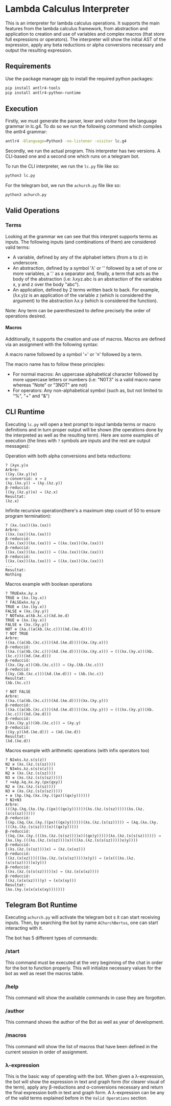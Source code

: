 # Lambda Calculus Interpreter
This is an interpreter for lambda calculus operations. It supports the main features from the lambda calculus framework, from abstraction and application to creation and use of variables and complex macros (that store full expressions or operators). The interpreter will show the initial AST of the expression, apply any beta reductions or alpha conversions necessary and output the resulting expression.

## Requirements

Use the package manager [pip](https://pip.pypa.io/en/stable/) to install the required python packages:

```bash
pip install antlr4-tools
pip install antlr4-python-runtime
```

## Execution

Firstly, we must generate the parser, lexer and visitor from the language grammar in lc.g4. To do so we run the following command which compiles the antlr4 grammar:

```bash
antlr4 -Dlanguage=Python3 -no-listener -visitor lc.g4
```

Secondly, we run the actual program. This interpreter has two versions. A CLI-based one and a second one which runs on a telegram bot.

To run the CLI interpreter, we run the `lc.py` file like so:

```bash
python3 lc.py
```

For the telegram bot, we run the `achurch.py` file like so:

```bash
python3 achurch.py
```

## Valid Operations

### Terms

Looking at the grammar we can see that this interpret supports terms as inputs. The following inputs (and combinations of them) are considered valid terms:

- A variable, defined by any of the alphabet letters (from a to z) in underscore.
- An abstraction, defined by a symbol 'λ' or '\' followed by a set of one or more variables, a '.' as a separator and, finally, a term that acts as the body of the abstraction (i.e: λxyz.abc is an abstraction of the variables x, y and z over the body "abc"). 
- An application, defined by 2 terms written back to back. For example, (λx.y)z is an application of the variable z (which is considered the argument) to the abstraction λx.y (which is considered the function).
 
Note: Any term can be parenthesized to define precisely the order of operations desired.

#### Macros

Additionally, it supports the creation and use of macros. Macros are defined via an assignment with the following syntax:

A macro name followed by a symbol '=' or '≡' followed by a term.

The macro name has to follow these principles:
- For normal macros: An uppercase alphabetical character followed by more uppercase letters or numbers (i.e: "N0T3" is a valid macro name whereas "Note" or "3NOT" are not)
- For operators: Any non-alphabetical symbol (such as, but not limited to "%", "+" and "&")

## CLI Runtime

Executing `lc.py` will open a text prompt to input lambda terms or macro definitions and in turn proper output will be shown (the operations done by the interpreted as well as the resulting term). Here are some examples of execution (the lines with `?` symbols are inputs and the rest are output messages):

Operation with both alpha conversions and beta reductions:
```
? (λyx.y)x
Arbre:
((λy.(λx.y))x)
α-conversió: x → z
(λy.(λx.y)) → (λy.(λz.y))
β-reducció:
((λy.(λz.y))x) → (λz.x)
Resultat:
(λz.x)
```

Infinite recursive operation(there's a maximum step count of 50 to ensure program termination):
```
? (λx.(xx))(λx.(xx))
Arbre:
((λx.(xx))(λx.(xx)))
β-reducció:
((λx.(xx))(λx.(xx))) → ((λx.(xx))(λx.(xx)))
β-reducció:
((λx.(xx))(λx.(xx))) → ((λx.(xx))(λx.(xx)))
β-reducció:
((λx.(xx))(λx.(xx))) → ((λx.(xx))(λx.(xx)))
...
Resultat:
Nothing
```
Macros example with boolean operations
```
? TRUE≡λx.λy.x
TRUE ≡ (λx.(λy.x))
? FALSE≡λx.λy.y
TRUE ≡ (λx.(λy.x))
FALSE ≡ (λx.(λy.y))
? NOT≡λa.a(λb.λc.c)(λd.λe.d)
TRUE ≡ (λx.(λy.x))
FALSE ≡ (λx.(λy.y))
NOT ≡ (λa.((a(λb.(λc.c)))(λd.(λe.d))))
? NOT TRUE
Arbre:
((λa.((a(λb.(λc.c)))(λd.(λe.d))))(λx.(λy.x)))
β-reducció:
((λa.((a(λb.(λc.c)))(λd.(λe.d))))(λx.(λy.x))) → (((λx.(λy.x))(λb.(λc.c)))(λd.(λe.d)))
β-reducció:
((λx.(λy.x))(λb.(λc.c))) → (λy.(λb.(λc.c)))
β-reducció:
((λy.(λb.(λc.c)))(λd.(λe.d))) → (λb.(λc.c))
Resultat:
(λb.(λc.c))

? NOT FALSE
Arbre:
((λa.((a(λb.(λc.c)))(λd.(λe.d))))(λx.(λy.y)))
β-reducció:
((λa.((a(λb.(λc.c)))(λd.(λe.d))))(λx.(λy.y))) → (((λx.(λy.y))(λb.(λc.c)))(λd.(λe.d)))
β-reducció:
((λx.(λy.y))(λb.(λc.c))) → (λy.y)
β-reducció:
((λy.y)(λd.(λe.d))) → (λd.(λe.d))
Resultat:
(λd.(λe.d))
```
Macros example with arithmetic operations (with infix operators too)
```
? N2≡λs.λz.s(s(z))
N2 ≡ (λs.(λz.(s(sz))))
? N3≡λs.λz.s(s(s(z)))
N2 ≡ (λs.(λz.(s(sz))))
N3 ≡ (λs.(λz.(s(s(sz)))))
? +≡λp.λq.λx.λy.(px(qxy))
N2 ≡ (λs.(λz.(s(sz))))
N3 ≡ (λs.(λz.(s(s(sz)))))
+ ≡ (λp.(λq.(λx.(λy.((px)((qx)y))))))
? N2+N3
Arbre:
(((λp.(λq.(λx.(λy.((px)((qx)y))))))(λs.(λz.(s(sz)))))(λs.(λz.(s(s(sz))))))
β-reducció:
((λp.(λq.(λx.(λy.((px)((qx)y))))))(λs.(λz.(s(sz))))) → (λq.(λx.(λy.(((λs.(λz.(s(sz))))x)((qx)y)))))
β-reducció:
((λq.(λx.(λy.(((λs.(λz.(s(sz))))x)((qx)y)))))(λs.(λz.(s(s(sz)))))) → (λx.(λy.(((λs.(λz.(s(sz))))x)(((λs.(λz.(s(s(sz)))))x)y))))
β-reducció:
((λs.(λz.(s(sz))))x) → (λz.(x(xz)))
β-reducció:
((λz.(x(xz)))(((λs.(λz.(s(s(sz)))))x)y)) → (x(x(((λs.(λz.(s(s(sz)))))x)y)))
β-reducció:
((λs.(λz.(s(s(sz)))))x) → (λz.(x(x(xz))))
β-reducció:
((λz.(x(x(xz))))y) → (x(x(xy)))
Resultat:
(λx.(λy.(x(x(x(x(xy)))))))
```

## Telegram Bot Runtime

Executing `achurch.py` will activate the telegram bot s it can start receiving inputs. Then, by searching the bot by name `AChurchBertus`, one can start interacting with it.

The bot has 5 different types of commands:

### /start

This command must be executed at the very beginning of the chat in order for the bot to function properly. This will initialize necessary values for the bot as well as reset the macros table.

### /help

This command will show the available commands in case they are forgotten.

### /author

This command shows the author of the Bot as well as year of development.

### /macros

This command will show the list of macros that have been defined in the current session in order of assignment.

### λ-expression

This is the basic way of operating with the bot. When given a λ-expression, the bot will show the expression in text and graph form (for clearer visual of the term), apply any β-reductions and α-conversions necessary and return the final expression both in text and graph form. A λ-expression can be any of the valid terms explained before in the `Valid Operations` section.

